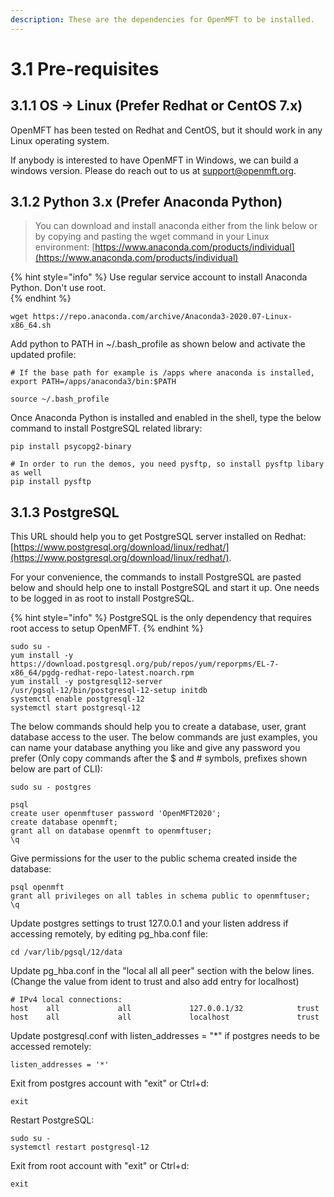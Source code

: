 ```yaml
---
description: These are the dependencies for OpenMFT to be installed.
---
```


# 3.1 Pre-requisites

## 3.1.1 OS -&gt; Linux  \(Prefer Redhat or CentOS 7.x\)

OpenMFT has been tested on Redhat and CentOS, but it should work in any Linux operating system.

If anybody is interested to have OpenMFT in Windows, we can build a windows version.  Please do reach out to us at support@openmft.org.



## 3.1.2 Python 3.x \(Prefer Anaconda Python\)



> You can download and install anaconda either from the link below or by copying and pasting the wget command in your Linux environment: [https://www.anaconda.com/products/individual](https://www.anaconda.com/products/individual)

{% hint style="info" %}
Use regular service account to install Anaconda Python.  Don't use root.  
{% endhint %}



```
wget https://repo.anaconda.com/archive/Anaconda3-2020.07-Linux-x86_64.sh
```

Add python to PATH in ~/.bash\_profile as shown below and activate the updated profile:

```text
# If the base path for example is /apps where anaconda is installed, 
export PATH=/apps/anaconda3/bin:$PATH
```

```text
source ~/.bash_profile
```

Once Anaconda Python is installed and enabled in the shell, type the below command to install PostgreSQL related library:

```text
pip install psycopg2-binary
```

```text
# In order to run the demos, you need pysftp, so install pysftp libary as well
pip install pysftp
```

## 3.1.3 PostgreSQL

This URL should help you to get PostgreSQL server installed on Redhat:  [https://www.postgresql.org/download/linux/redhat/](https://www.postgresql.org/download/linux/redhat/).

For your convenience, the commands to install PostgreSQL are pasted below and should help one to install PostgreSQL and start it up.  One needs to be logged in as root to install PostgreSQL. 

{% hint style="info" %}
PostgreSQL is the only dependency that requires root access to setup OpenMFT.
{% endhint %}

```text
sudo su -
yum install -y https://download.postgresql.org/pub/repos/yum/reporpms/EL-7-x86_64/pgdg-redhat-repo-latest.noarch.rpm
yum install -y postgresql12-server
/usr/pgsql-12/bin/postgresql-12-setup initdb
systemctl enable postgresql-12
systemctl start postgresql-12
```

The below commands should help you to create a database, user, grant database access to the user.  The below commands are just examples, you can name your database anything you like and give any password you prefer \(Only copy commands after the $ and \# symbols, prefixes shown below are part of CLI\):

```text
sudo su - postgres

psql
create user openmftuser password 'OpenMFT2020';
create database openmft;
grant all on database openmft to openmftuser;
\q
```

Give permissions for the user to the public schema created inside the database:

```text
psql openmft
grant all privileges on all tables in schema public to openmftuser;
\q
```



Update postgres settings to trust 127.0.0.1 and your listen address if accessing remotely, by editing pg\_hba.conf file:

```text
cd /var/lib/pgsql/12/data
```

Update pg\_hba.conf in the "local all all peer" section with the below lines.\(Change the value from ident to trust and also add entry for localhost\)

```text
# IPv4 local connections:
host    all             all             127.0.0.1/32            trust
host    all             all             localhost               trust
```

Update postgresql.conf with listen\_addresses = "\*" if postgres needs to be accessed remotely:

```text
listen_addresses = '*'
```

Exit from postgres account with "exit" or Ctrl+d:

```text
exit
```

Restart PostgreSQL:

```text
sudo su -
systemctl restart postgresql-12
```

Exit from root account with "exit" or Ctrl+d:

```text
exit
```







